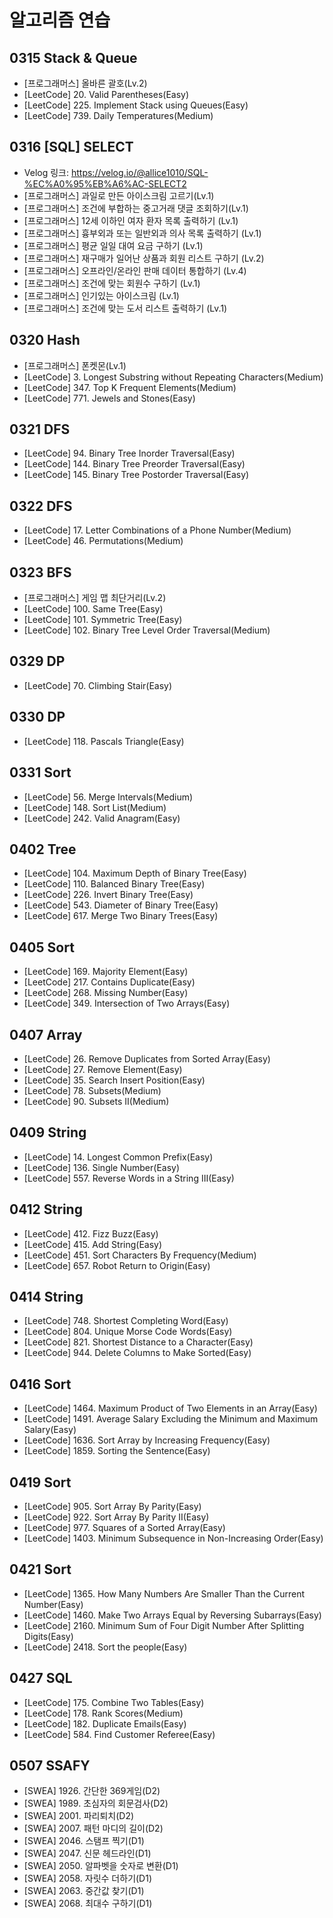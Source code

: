 # 알고리즘 연습

## 0315 Stack & Queue
- [프로그래머스] 올바른 괄호(Lv.2)
- [LeetCode] 20. Valid Parentheses(Easy)
- [LeetCode] 225. Implement Stack using Queues(Easy)
- [LeetCode] 739. Daily Temperatures(Medium)

## 0316 [SQL] SELECT
- Velog 링크: https://velog.io/@allice1010/SQL-%EC%A0%95%EB%A6%AC-SELECT2
- [프로그래머스] 과일로 만든 아이스크림 고르기(Lv.1)
- [프로그래머스] 조건에 부합하는 중고거래 댓글 조회하기(Lv.1)
- [프로그래머스] 12세 이하인 여자 환자 목록 출력하기 (Lv.1)
- [프로그래머스] 흉부외과 또는 일반외과 의사 목록 출력하기 (Lv.1)
- [프로그래머스] 평균 일일 대여 요금 구하기 (Lv.1)
- [프로그래머스] 재구매가 일어난 상품과 회원 리스트 구하기 (Lv.2)
- [프로그래머스] 오프라인/온라인 판매 데이터 통합하기 (Lv.4)
- [프로그래머스] 조건에 맞는 회원수 구하기 (Lv.1)
- [프로그래머스] 인기있는 아이스크림 (Lv.1)
- [프로그래머스] 조건에 맞는 도서 리스트 출력하기 (Lv.1)

## 0320 Hash
- [프로그래머스] 폰켓몬(Lv.1)
- [LeetCode] 3. Longest Substring without Repeating Characters(Medium)
- [LeetCode] 347. Top K Frequent Elements(Medium)
- [LeetCode] 771. Jewels and Stones(Easy)

## 0321 DFS
- [LeetCode] 94. Binary Tree Inorder Traversal(Easy)
- [LeetCode] 144. Binary Tree Preorder Traversal(Easy)
- [LeetCode] 145. Binary Tree Postorder Traversal(Easy)

## 0322 DFS
- [LeetCode] 17. Letter Combinations of a Phone Number(Medium)
- [LeetCode] 46. Permutations(Medium)

## 0323 BFS
- [프로그래머스] 게임 맵 최단거리(Lv.2)
- [LeetCode] 100. Same Tree(Easy)
- [LeetCode] 101. Symmetric Tree(Easy)
- [LeetCode] 102. Binary Tree Level Order Traversal(Medium)

## 0329 DP
- [LeetCode] 70. Climbing Stair(Easy)

## 0330 DP
- [LeetCode] 118. Pascals Triangle(Easy)

## 0331 Sort
- [LeetCode] 56. Merge Intervals(Medium)
- [LeetCode] 148. Sort List(Medium)
- [LeetCode] 242. Valid Anagram(Easy)

## 0402 Tree
- [LeetCode] 104. Maximum Depth of Binary Tree(Easy)
- [LeetCode] 110. Balanced Binary Tree(Easy)
- [LeetCode] 226. Invert Binary Tree(Easy)
- [LeetCode] 543. Diameter of Binary Tree(Easy)
- [LeetCode] 617. Merge Two Binary Trees(Easy)

## 0405 Sort
- [LeetCode] 169. Majority Element(Easy)
- [LeetCode] 217. Contains Duplicate(Easy)
- [LeetCode] 268. Missing Number(Easy)
- [LeetCode] 349. Intersection of Two Arrays(Easy)

## 0407 Array
- [LeetCode] 26. Remove Duplicates from Sorted Array(Easy)
- [LeetCode] 27. Remove Element(Easy)
- [LeetCode] 35. Search Insert Position(Easy)
- [LeetCode] 78. Subsets(Medium)
- [LeetCode] 90. Subsets II(Medium)

## 0409 String
- [LeetCode] 14. Longest Common Prefix(Easy)
- [LeetCode] 136. Single Number(Easy)
- [LeetCode] 557. Reverse Words in a String III(Easy)

## 0412 String
- [LeetCode] 412. Fizz Buzz(Easy)
- [LeetCode] 415. Add String(Easy)
- [LeetCode] 451. Sort Characters By Frequency(Medium)
- [LeetCode] 657. Robot Return to Origin(Easy)

## 0414 String
- [LeetCode] 748. Shortest Completing Word(Easy)
- [LeetCode] 804. Unique Morse Code Words(Easy)
- [LeetCode] 821. Shortest Distance to a Character(Easy)
- [LeetCode] 944. Delete Columns to Make Sorted(Easy)

## 0416 Sort
- [LeetCode] 1464. Maximum Product of Two Elements in an Array(Easy)
- [LeetCode] 1491. Average Salary Excluding the Minimum and Maximum Salary(Easy)
- [LeetCode] 1636. Sort Array by Increasing Frequency(Easy)
- [LeetCode] 1859. Sorting the Sentence(Easy)

## 0419 Sort
- [LeetCode] 905. Sort Array By Parity(Easy)
- [LeetCode] 922. Sort Array By Parity II(Easy)
- [LeetCode] 977. Squares of a Sorted Array(Easy)
- [LeetCode] 1403. Minimum Subsequence in Non-Increasing Order(Easy)

## 0421 Sort
- [LeetCode] 1365. How Many Numbers Are Smaller Than the Current Number(Easy)
- [LeetCode] 1460. Make Two Arrays Equal by Reversing Subarrays(Easy)
- [LeetCode] 2160. Minimum Sum of Four Digit Number After Splitting Digits(Easy)
- [LeetCode] 2418. Sort the people(Easy)

## 0427 SQL
- [LeetCode] 175. Combine Two Tables(Easy)
- [LeetCode] 178. Rank Scores(Medium)
- [LeetCode] 182. Duplicate Emails(Easy)
- [LeetCode] 584. Find Customer Referee(Easy)

## 0507 SSAFY
- [SWEA] 1926. 간단한 369게임(D2)
- [SWEA] 1989. 초심자의 회문검사(D2)
- [SWEA] 2001. 파리퇴치(D2)
- [SWEA] 2007. 패턴 마디의 길이(D2)
- [SWEA] 2046. 스탬프 찍기(D1)
- [SWEA] 2047. 신문 헤드라인(D1)
- [SWEA] 2050. 알파벳을 숫자로 변환(D1)
- [SWEA] 2058. 자릿수 더하기(D1)
- [SWEA] 2063. 중간값 찾기(D1)
- [SWEA] 2068. 최대수 구하기(D1)